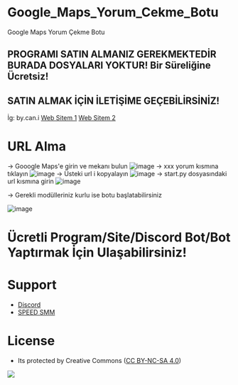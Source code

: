 # Google_Maps_Yorum_Cekme_Botu
Google Maps Yorum Çekme Botu

PROGRAMI SATIN ALMANIZ GEREKMEKTEDİR BURADA DOSYALARI YOKTUR! Bir Süreliğine Ücretsiz!
-------------------------------------------------------------
SATIN ALMAK İÇİN İLETİŞİME GEÇEBİLİRSİNİZ!
------------------------------------------
İg: by.can.i [Web Sitem 1](https://fastuptime.com) [Web Sitem 2](https://speedsmm.com)

# URL Alma
-> Gooogle Maps'e girin ve mekanı bulun
![image](https://user-images.githubusercontent.com/63351166/178109439-bc5bd207-51df-4f54-97db-cd186d5a4faa.png)
-> xxx yorum kısmına tıklayın
![image](https://user-images.githubusercontent.com/63351166/178109474-e6569dfb-48b6-408d-986d-4ed3f6adae5a.png)
-> Üsteki url i kopyalayın
![image](https://user-images.githubusercontent.com/63351166/178109489-f33086fc-7043-46cc-8c5e-114b890ad350.png)
-> start.py dosyasındaki url kısmına girin
![image](https://user-images.githubusercontent.com/63351166/178109515-a63fd16a-f55e-4e38-b2d3-d9160f7f9f12.png)

-> Gerekli modülleriniz kurlu ise botu başlatabilirsiniz

![image](https://user-images.githubusercontent.com/63351166/178109380-796a971f-7cf6-4a97-82df-66e8e5d367e8.png)

# Ücretli Program/Site/Discord Bot/Bot Yaptırmak İçin Ulaşabilirsiniz!

# Support
- [Discord](https://discord.com/invite/jzeNGMcBrA)
- [SPEED SMM](https://speedsmm.com)

# License
- Its protected by Creative Commons ([CC BY-NC-SA 4.0](https://creativecommons.org/licenses/by-nc-sa/4.0/))

<a href="https://creativecommons.org/licenses/by-nc-sa/4.0/" title="BYNCSA40"><img src="https://licensebuttons.net/l/by-nc-sa/4.0/88x31.png"></a>
